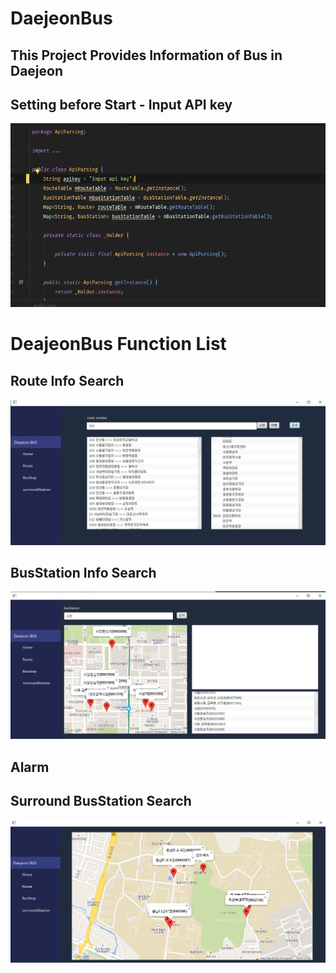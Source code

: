 # DaejeonBus
## This Project Provides Information of Bus in Daejeon

## Setting before Start - Input API key
![InputApiKey](./img/InputApiKey.PNG)

# DeajeonBus Function List

## Route Info Search
![Route](./img/Route.PNG)

## BusStation Info Search
![BusStation](./img/BusStation.PNG)

## Alarm

## Surround BusStation Search
![SurroundStation](./img/SurroundStation.PNG)
